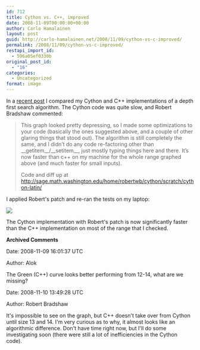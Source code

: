 ```yaml
---
id: 712
title: Cython vs. C++, improved
date: 2008-11-09T00:00:00+00:00
author: Carlo Hamalainen
layout: post
guid: http://carlo-hamalainen.net/2008/11/09/cython-vs-c-improved/
permalink: /2008/11/09/cython-vs-c-improved/
restapi_import_id:
  - 596a05ef0330b
original_post_id:
  - "16"
categories:
  - Uncategorized
format: image
---
```

In a [recent post](http://carlo-hamalainen.net/blog/2008/03/04/cython-vs-c/) I compared my Cython and C++ implementations of a depth first search algorithm. The Cython code was quite slow, and Robert Bradshaw commented:

> This graph looked pretty depressing, so I made some optimizations to your code (basically the ones suggested above, and a couple of other glaring things that stood out). The algorithm is still completely the same, and I didn’t do any code re-factoring other than \_\_getitem\_\_/\_\_setitem\_\_, just mostly typing things here and there. It’s now faster than c++ on my machine for the whole range graphed above (and much faster for small inputs).
> 
> Code and diff up at <http://sage.math.washington.edu/home/robertwb/cython/scratch/cython-latin/>

I applied Robert's patch and re-ran the tests on my laptop:

![](/blog/myfiles/cython-vs-cpp-new.png) 

The Cython implementation with Robert's patch is now significantly faster than the C++ implementation on most of the range that I checked.

**Archived Comments**

Date: 2008-11-09 16:01:37 UTC

Author: Alok

The Green (C++) curve looks better performing from 12-14, what are we missing?

Date: 2008-11-10 13:49:28 UTC

Author: Robert Bradshaw

It's impossible to see on the graph, but C++ doesn't take over from Cython until size 13 and 14. I'm very curious as to why, it almost looks like an algorithmic difference. Don't have time right now, but I'll do some investigating soon (there were still a lot of inefficiencies in the Cython code).